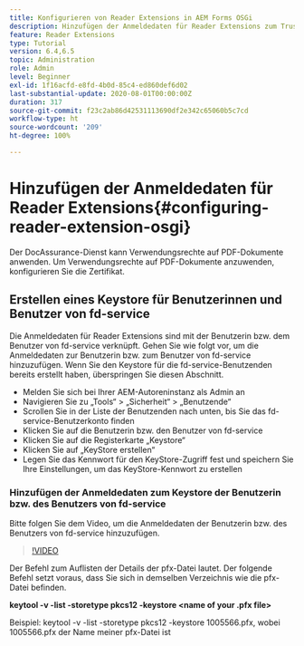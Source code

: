 ```yaml
---
title: Konfigurieren von Reader Extensions in AEM Forms OSGi
description: Hinzufügen der Anmeldedaten für Reader Extensions zum Trust Store in AEM Forms OSGi
feature: Reader Extensions
type: Tutorial
version: 6.4,6.5
topic: Administration
role: Admin
level: Beginner
exl-id: 1f16acfd-e8fd-4b0d-85c4-ed860def6d02
last-substantial-update: 2020-08-01T00:00:00Z
duration: 317
source-git-commit: f23c2ab86d42531113690df2e342c65060b5c7cd
workflow-type: ht
source-wordcount: '209'
ht-degree: 100%

---
```


# Hinzufügen der Anmeldedaten für Reader Extensions{#configuring-reader-extension-osgi}

Der DocAssurance-Dienst kann Verwendungsrechte auf PDF-Dokumente anwenden. Um Verwendungsrechte auf PDF-Dokumente anzuwenden, konfigurieren Sie die Zertifikat.

## Erstellen eines Keystore für Benutzerinnen und Benutzer von fd-service

Die Anmeldedaten für Reader Extensions sind mit der Benutzerin bzw. dem Benutzer von fd-service verknüpft. Gehen Sie wie folgt vor, um die Anmeldedaten zur Benutzerin bzw. zum Benutzer von fd-service hinzuzufügen. Wenn Sie den Keystore für die fd-service-Benutzenden bereits erstellt haben, überspringen Sie diesen Abschnitt.

* Melden Sie sich bei Ihrer AEM-Autoreninstanz als Admin an
* Navigieren Sie zu „Tools“ > „Sicherheit“ > „Benutzende“
* Scrollen Sie in der Liste der Benutzenden nach unten, bis Sie das fd-service-Benutzerkonto finden
* Klicken Sie auf die Benutzerin bzw. den Benutzer von fd-service
* Klicken Sie auf die Registerkarte „Keystore“
* Klicken Sie auf „KeyStore erstellen“
* Legen Sie das Kennwort für den KeyStore-Zugriff fest und speichern Sie Ihre Einstellungen, um das KeyStore-Kennwort zu erstellen

### Hinzufügen der Anmeldedaten zum Keystore der Benutzerin bzw. des Benutzers von fd-service

Bitte folgen Sie dem Video, um die Anmeldedaten der Benutzerin bzw. des Benutzers von fd-service hinzuzufügen.

>[!VIDEO](https://video.tv.adobe.com/v/335849?quality=12&learn=on)


Der Befehl zum Auflisten der Details der pfx-Datei lautet. Der folgende Befehl setzt voraus, dass Sie sich in demselben Verzeichnis wie die pfx-Datei befinden.

**keytool -v -list -storetype pkcs12 -keystore &lt;name of your .pfx file>**

Beispiel: keytool -v -list -storetype pkcs12 -keystore 1005566.pfx, wobei 1005566.pfx der Name meiner pfx-Datei ist
